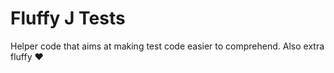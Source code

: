 # Fluffy J Tests
Helper code that aims at making test code easier to comprehend. Also extra fluffy ❤
